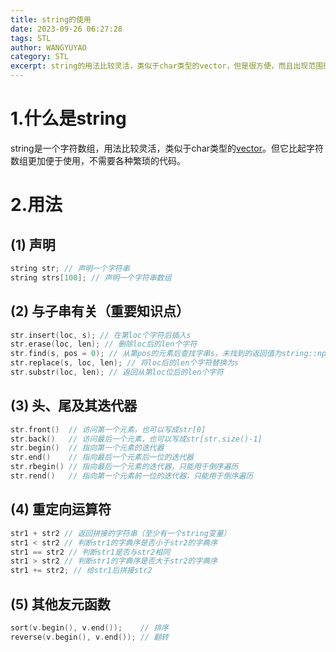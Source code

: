 ```yaml
---
title: string的使用
date: 2023-09-26 06:27:28
tags: STL
author: WANGYUYAO
category: STL
excerpt: string的用法比较灵活，类似于char类型的vector，但是很方便，而且出现范围很广。
---
```


# 1.什么是string
string是一个字符数组，用法比较灵活，类似于char类型的[vector](https://luogu532626blog.4everland.app/2023/09/26/use-vector/)。但它比起字符数组更加便于使用，不需要各种繁琐的代码。

# 2.用法
## (1) 声明
```cpp
string str; // 声明一个字符串
string strs[100]; // 声明一个字符串数组
```
## (2) 与子串有关（重要知识点）
```cpp
str.insert(loc, s); // 在第loc个字符后插入s
str.erase(loc, len); // 删除loc后的len个字符
str.find(s, pos = 0); // 从第pos的元素后查找字串s，未找到的返回值为string::npos
str.replace(s, loc, len); // 将loc后的len个字符替换为s
str.substr(loc, len); // 返回从第loc位后的len个字符
```
## (3) 头、尾及其迭代器
```cpp
str.front()  // 访问第一个元素，也可以写成str[0]
str.back()   // 访问最后一个元素，也可以写成str[str.size()-1]
str.begin()  // 指向第一个元素的迭代器
str.end()    // 指向最后一个元素后一位的迭代器
str.rbegin() // 指向最后一个元素的迭代器，只能用于倒序遍历 
str.rend()   // 指向第一个元素前一位的迭代器，只能用于倒序遍历
```
## (4) 重定向运算符
```cpp
str1 + str2 // 返回拼接的字符串（至少有一个string变量）
str1 < str2 // 判断str1的字典序是否小于str2的字典序
str1 == str2 // 判断str1是否与str2相同
str1 > str2 // 判断str1的字典序是否大于str2的字典序
str1 += str2; // 给str1后拼接str2
```
## (5) 其他友元函数
```cpp
sort(v.begin(), v.end());    // 排序
reverse(v.begin(), v.end()); // 翻转
```
